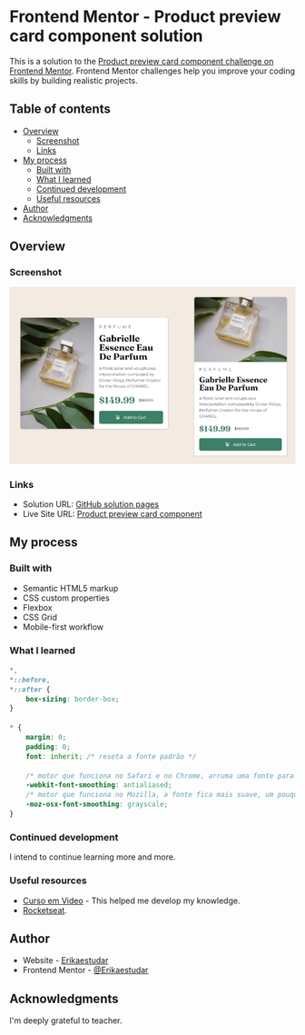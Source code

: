 # Frontend Mentor - Product preview card component solution

This is a solution to the [Product preview card component challenge on Frontend Mentor](https://www.frontendmentor.io/challenges/product-preview-card-component-GO7UmttRfa). Frontend Mentor challenges help you improve your coding skills by building realistic projects. 

## Table of contents

- [Overview](#overview)
  - [Screenshot](#screenshot)
  - [Links](#links)
- [My process](#my-process)
  - [Built with](#built-with)
  - [What I learned](#what-i-learned)
  - [Continued development](#continued-development)
  - [Useful resources](#useful-resources)
- [Author](#author)
- [Acknowledgments](#acknowledgments)

## Overview

### Screenshot

![](../product-preview-card-component-main/images/screenshot.png)

### Links

- Solution URL: [GitHub solution pages](https://github.com/Erikaestudar/development/tree/main/product-preview-card-component-main)
- Live Site URL: [Product preview card component](https://erikaestudar.github.io/development/product-preview-card-component-main/index.html)

## My process

### Built with

- Semantic HTML5 markup
- CSS custom properties
- Flexbox
- CSS Grid
- Mobile-first workflow

### What I learned

```css
*,
*::before,
*::after {
    box-sizing: border-box;
}

* {
    margin: 0;
    padding: 0;
    font: inherit; /* reseta a fonte padrão */

    /* motor que funciona no Safari e no Chrome, arruma uma fonte para ficar mais suave*/
    -webkit-font-smoothing: antialiased;
    /* motor que funciona no Mozilla, a fonte fica mais suave, um pouquinho mais fina*/
    -moz-osx-font-smoothing: grayscale;
}
```

### Continued development

I intend to continue learning more and more.

### Useful resources

- [Curso em Video](https://www.youtube.com/c/CursoemV%C3%ADdeo/playlists) - This helped me develop my knowledge.
- [Rocketseat](https://www.rocketseat.com.br/).

## Author

- Website - [Erikaestudar](https://github.com/Erikaestudar/development/tree/main/product-preview-card-component-main)
- Frontend Mentor - [@Erikaestudar](https://www.frontendmentor.io/profile/Erikaestudar)

## Acknowledgments

I'm deeply grateful to teacher.
